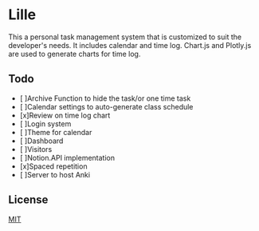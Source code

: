# Lille

This a personal task management system that is customized to suit the developer's needs. It includes calendar and time log. Chart.js and Plotly.js are used to generate charts for time log.

## Todo
- [ ]Archive Function to hide the task/or one time task
- [ ]Calendar settings to auto-generate class schedule
- [x]Review on time log chart
- [ ]Login system
- [ ]Theme for calendar
- [ ]Dashboard
- [ ]Visitors
- [ ]Notion.API implementation
- [x]Spaced repetition
- [ ]Server to host Anki

## License
[MIT](https://choosealicense.com/licenses/mit/)